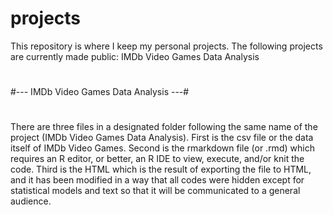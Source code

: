 # projects

This repository is where I keep my personal projects.
The following projects are currently made public: IMDb Video Games Data Analysis

#
#--- IMDb Video Games Data Analysis ---#
#

There are three files in a designated folder following the same name of the project (IMDb Video Games Data Analysis). First is the csv file or the data itself of IMDb Video Games. Second is the rmarkdown file (or .rmd) which requires an R editor, or better, an R IDE to view, execute, and/or knit the code. Third is the HTML which is the result of exporting the file to HTML, and it has been modified in a way that all codes were hidden except for statistical models and text so that it will be communicated to a general audience.
